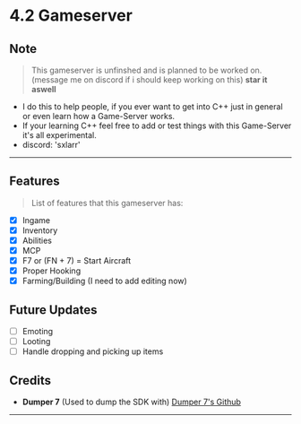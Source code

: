 # 4.2 Gameserver

## Note
> This gameserver is unfinshed and is planned to be worked on. (message me on discord if i should keep working on this) **star it aswell**
- I do this to help people, if you ever want to get into C++ just in general or even learn how a Game-Server works.
- If your learning C++ feel free to add or test things with this Game-Server it's all experimental.
- discord: 'sxlarr'

---

## Features
> List of features that this gameserver has:
- [X] Ingame
- [X] Inventory
- [X] Abilities
- [X] MCP
- [X] F7 or (FN + 7) = Start Aircraft
- [X] Proper Hooking
- [X] Farming/Building (I need to add editing now)

## Future Updates
- [ ] Emoting
- [ ] Looting
- [ ] Handle dropping and picking up items

## Credits
- **Dumper 7** (Used to dump the SDK with) [Dumper 7's Github](https://github.com/Encryqed/Dumper-7)

---
